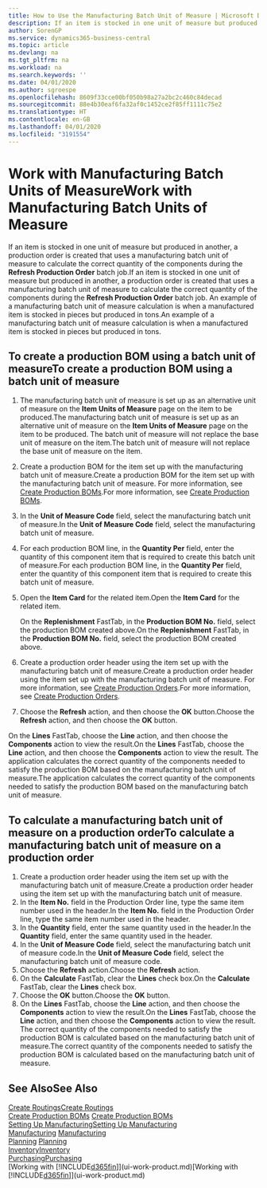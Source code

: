 ```yaml
---
title: How to Use the Manufacturing Batch Unit of Measure | Microsoft Docs
description: If an item is stocked in one unit of measure but produced in another, then the production order must be use a manufacturing batch unit of measure to calculate the correct quantity of components. An example of a manufacturing batch unit of measure calculation is when a manufactured item is stocked in pieces but produced in tons.
author: SorenGP
ms.service: dynamics365-business-central
ms.topic: article
ms.devlang: na
ms.tgt_pltfrm: na
ms.workload: na
ms.search.keywords: ''
ms.date: 04/01/2020
ms.author: sgroespe
ms.openlocfilehash: 8609f33cce00bf050b98a27a2bc2c460c84decad
ms.sourcegitcommit: 88e4b30eaf6fa32af0c1452ce2f85ff1111c75e2
ms.translationtype: HT
ms.contentlocale: en-GB
ms.lasthandoff: 04/01/2020
ms.locfileid: "3191554"
---
```

# <a name="work-with-manufacturing-batch-units-of-measure"></a><span data-ttu-id="6a44b-104">Work with Manufacturing Batch Units of Measure</span><span class="sxs-lookup"><span data-stu-id="6a44b-104">Work with Manufacturing Batch Units of Measure</span></span>
<span data-ttu-id="6a44b-105">If an item is stocked in one unit of measure but produced in another, a production order is created that uses a manufacturing batch unit of measure to calculate the correct quantity of the components during the **Refresh Production Order** batch job.</span><span class="sxs-lookup"><span data-stu-id="6a44b-105">If an item is stocked in one unit of measure but produced in another, a production order is created that uses a manufacturing batch unit of measure to calculate the correct quantity of the components during the **Refresh Production Order** batch job.</span></span> <span data-ttu-id="6a44b-106">An example of a manufacturing batch unit of measure calculation is when a manufactured item is stocked in pieces but produced in tons.</span><span class="sxs-lookup"><span data-stu-id="6a44b-106">An example of a manufacturing batch unit of measure calculation is when a manufactured item is stocked in pieces but produced in tons.</span></span>  

## <a name="to-create-a-production-bom-using-a-batch-unit-of-measure"></a><span data-ttu-id="6a44b-107">To create a production BOM using a batch unit of measure</span><span class="sxs-lookup"><span data-stu-id="6a44b-107">To create a production BOM using a batch unit of measure</span></span>  
1.  <span data-ttu-id="6a44b-108">The manufacturing batch unit of measure is set up as an alternative unit of measure on the **Item Units of Measure** page on the item to be produced.</span><span class="sxs-lookup"><span data-stu-id="6a44b-108">The manufacturing batch unit of measure is set up as an alternative unit of measure on the **Item Units of Measure** page on the item to be produced.</span></span> <span data-ttu-id="6a44b-109">The batch unit of measure will not replace the base unit of measure on the item.</span><span class="sxs-lookup"><span data-stu-id="6a44b-109">The batch unit of measure will not replace the base unit of measure on the item.</span></span>  
2.  <span data-ttu-id="6a44b-110">Create a production BOM for the item set up with the manufacturing batch unit of measure.</span><span class="sxs-lookup"><span data-stu-id="6a44b-110">Create a production BOM for the item set up with the manufacturing batch unit of measure.</span></span> <span data-ttu-id="6a44b-111">For more information, see [Create Production BOMs](production-how-to-create-production-boms.md).</span><span class="sxs-lookup"><span data-stu-id="6a44b-111">For more information, see [Create Production BOMs](production-how-to-create-production-boms.md).</span></span>  
3.  <span data-ttu-id="6a44b-112">In the **Unit of Measure Code** field, select the manufacturing batch unit of measure.</span><span class="sxs-lookup"><span data-stu-id="6a44b-112">In the **Unit of Measure Code** field, select the manufacturing batch unit of measure.</span></span>  
4.  <span data-ttu-id="6a44b-113">For each production BOM line, in the **Quantity Per** field, enter the quantity of this component item that is required to create this batch unit of measure.</span><span class="sxs-lookup"><span data-stu-id="6a44b-113">For each production BOM line, in the **Quantity Per** field, enter the quantity of this component item that is required to create this batch unit of measure.</span></span>  
5.  <span data-ttu-id="6a44b-114">Open the **Item Card** for the related item.</span><span class="sxs-lookup"><span data-stu-id="6a44b-114">Open the **Item Card** for the related item.</span></span>  

    <span data-ttu-id="6a44b-115">On the **Replenishment** FastTab, in the **Production BOM No.** field, select the production BOM created above.</span><span class="sxs-lookup"><span data-stu-id="6a44b-115">On the **Replenishment** FastTab, in the **Production BOM No.** field, select the production BOM created above.</span></span>  
6.  <span data-ttu-id="6a44b-116">Create a production order header using the item set up with the manufacturing batch unit of measure.</span><span class="sxs-lookup"><span data-stu-id="6a44b-116">Create a production order header using the item set up with the manufacturing batch unit of measure.</span></span> <span data-ttu-id="6a44b-117">For more information, see [Create Production Orders](production-how-to-create-production-orders.md).</span><span class="sxs-lookup"><span data-stu-id="6a44b-117">For more information, see [Create Production Orders](production-how-to-create-production-orders.md).</span></span>  
7.  <span data-ttu-id="6a44b-118">Choose the **Refresh** action, and then choose  the **OK** button.</span><span class="sxs-lookup"><span data-stu-id="6a44b-118">Choose the **Refresh** action, and then choose  the **OK** button.</span></span>  

<span data-ttu-id="6a44b-119">On the **Lines** FastTab, choose the **Line** action, and then choose the **Components** action to view the result.</span><span class="sxs-lookup"><span data-stu-id="6a44b-119">On the **Lines** FastTab, choose the **Line** action, and then choose the **Components** action to view the result.</span></span> <span data-ttu-id="6a44b-120">The application calculates the correct quantity of the components needed to satisfy the production BOM based on the manufacturing batch unit of measure.</span><span class="sxs-lookup"><span data-stu-id="6a44b-120">The application calculates the correct quantity of the components needed to satisfy the production BOM based on the manufacturing batch unit of measure.</span></span>  

## <a name="to-calculate-a-manufacturing-batch-unit-of-measure-on-a-production-order"></a><span data-ttu-id="6a44b-121">To calculate a manufacturing batch unit of measure on a production order</span><span class="sxs-lookup"><span data-stu-id="6a44b-121">To calculate a manufacturing batch unit of measure on a production order</span></span>  
1.  <span data-ttu-id="6a44b-122">Create a production order header using the item set up with the manufacturing batch unit of measure.</span><span class="sxs-lookup"><span data-stu-id="6a44b-122">Create a production order header using the item set up with the manufacturing batch unit of measure.</span></span>  
2.  <span data-ttu-id="6a44b-123">In the **Item No.** field in the Production Order line, type the same item number used in the header.</span><span class="sxs-lookup"><span data-stu-id="6a44b-123">In the **Item No.** field in the Production Order line, type the same item number used in the header.</span></span>  
3.  <span data-ttu-id="6a44b-124">In the **Quantity** field, enter the same quantity used in the header.</span><span class="sxs-lookup"><span data-stu-id="6a44b-124">In the **Quantity** field, enter the same quantity used in the header.</span></span>  
4.  <span data-ttu-id="6a44b-125">In the **Unit of Measure Code** field, select the manufacturing batch unit of measure code.</span><span class="sxs-lookup"><span data-stu-id="6a44b-125">In the **Unit of Measure Code** field, select the manufacturing batch unit of measure code.</span></span>  
5.  <span data-ttu-id="6a44b-126">Choose the **Refresh** action.</span><span class="sxs-lookup"><span data-stu-id="6a44b-126">Choose the **Refresh** action.</span></span>
6.  <span data-ttu-id="6a44b-127">On the **Calculate** FastTab, clear the **Lines** check box.</span><span class="sxs-lookup"><span data-stu-id="6a44b-127">On the **Calculate** FastTab, clear the **Lines** check box.</span></span>  
7.  <span data-ttu-id="6a44b-128">Choose the **OK** button.</span><span class="sxs-lookup"><span data-stu-id="6a44b-128">Choose the **OK** button.</span></span>  
8.  <span data-ttu-id="6a44b-129">On the **Lines** FastTab, choose the **Line** action, and then choose the **Components** action to view the result.</span><span class="sxs-lookup"><span data-stu-id="6a44b-129">On the **Lines** FastTab, choose the **Line** action, and then choose the **Components** action to view the result.</span></span> <span data-ttu-id="6a44b-130">The correct quantity of the components needed to satisfy the production BOM is calculated based on the manufacturing batch unit of measure.</span><span class="sxs-lookup"><span data-stu-id="6a44b-130">The correct quantity of the components needed to satisfy the production BOM is calculated based on the manufacturing batch unit of measure.</span></span>  

## <a name="see-also"></a><span data-ttu-id="6a44b-131">See Also</span><span class="sxs-lookup"><span data-stu-id="6a44b-131">See Also</span></span>  
[<span data-ttu-id="6a44b-132">Create Routings</span><span class="sxs-lookup"><span data-stu-id="6a44b-132">Create Routings</span></span>](production-how-to-create-routings.md)  
<span data-ttu-id="6a44b-133">[Create Production BOMs](production-how-to-create-production-boms.md)   </span><span class="sxs-lookup"><span data-stu-id="6a44b-133">[Create Production BOMs](production-how-to-create-production-boms.md)   </span></span>  
[<span data-ttu-id="6a44b-134">Setting Up Manufacturing</span><span class="sxs-lookup"><span data-stu-id="6a44b-134">Setting Up Manufacturing</span></span>](production-configure-production-processes.md)  
<span data-ttu-id="6a44b-135">[Manufacturing](production-manage-manufacturing.md)  </span><span class="sxs-lookup"><span data-stu-id="6a44b-135">[Manufacturing](production-manage-manufacturing.md)  </span></span>  
<span data-ttu-id="6a44b-136">[Planning](production-planning.md) </span><span class="sxs-lookup"><span data-stu-id="6a44b-136">[Planning](production-planning.md) </span></span>  
[<span data-ttu-id="6a44b-137">Inventory</span><span class="sxs-lookup"><span data-stu-id="6a44b-137">Inventory</span></span>](inventory-manage-inventory.md)  
[<span data-ttu-id="6a44b-138">Purchasing</span><span class="sxs-lookup"><span data-stu-id="6a44b-138">Purchasing</span></span>](purchasing-manage-purchasing.md)  
<span data-ttu-id="6a44b-139">[Working with [!INCLUDE[d365fin](includes/d365fin_md.md)]](ui-work-product.md)</span><span class="sxs-lookup"><span data-stu-id="6a44b-139">[Working with [!INCLUDE[d365fin](includes/d365fin_md.md)]](ui-work-product.md)</span></span>  

